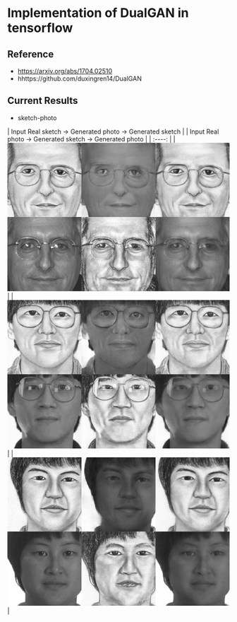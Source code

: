# Implementation of DualGAN in tensorflow

## Reference

* https://arxiv.org/abs/1704.02510
* hhttps://github.com/duxingren14/DualGAN

## Current Results

* sketch-photo

| Input Real sketch -> Generated photo -> Generated sketch |
| Input Real photo -> Generated sketch -> Generated photo |
| :----: |
|![](./results/sketch-photo_result_0000_tf.png) |
|![](./results/sketch-photo_result_0001_tf.png) |
|![](./results/sketch-photo_result_0002_tf.png) |

